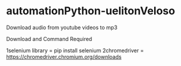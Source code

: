 # automationPython-uelitonVeloso
Download audio from youtube videos to mp3

Download and Command Required

1selenium library = pip install selenium
2chromedriver = https://chromedriver.chromium.org/downloads
